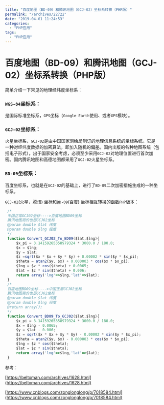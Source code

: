 ```yaml
---
title: "百度地图（BD-09）和腾讯地图（GCJ-02）坐标系转换（PHP版）"
permalink: "/archives/22722"
date: "2019-04-01 11:24:53"
categories: 
  - "PHP应用"
tags: 
  - "PHP应用"
---
```


# 百度地图（BD-09）和腾讯地图（GCJ-02）坐标系转换（PHP版）

简单介绍一下常见的地理经纬度坐标系：

### `WGS-84`坐标系：

是国际标准坐标系，`GPS`坐标（`Google Earth`使用、或者`GPS`模块）。

### `GCJ-02`坐标系：

火星坐标系，`GCJ-02`是由中国国家测绘局制订的地理信息系统的坐标系统。它是一种对经纬度数据的加密算法，即加入随机的偏差。国内出版的各种地图系统（包括电子形式），出于国家安全考虑，必须至少采用`GCJ-02`对地理位置进行首次加密。国内腾讯地图和高德地图都采用了`GCJ-02`火星坐标系。

### `BD-09`坐标系：

百度坐标系，也就是在`GCJ-02`的基础上，进行了`BD-09`二次加密措施生成的一种坐标系。

`GCJ-02`(火星，腾讯) 坐标和`BD-09`(百度) 坐标相互转换的函数`PHP`版本：

``` js 
 /*
 中国正常GCJ02坐标---->百度地图BD09坐标
 腾讯地图用的也是GCJ02坐标
 @param double $lat 纬度
 @param double $lng 经度
 */
 function Convert_GCJ02_To_BD09($lat,$lng){
     $x_pi = 3.14159265358979324 * 3000.0 / 180.0;
     $x = $lng;
     $y = $lat;
     $z =sqrt($x * $x + $y * $y) + 0.00002 * sin($y * $x_pi);
     $theta = atan2($y, $x) + 0.000003 * cos($x * $x_pi);
     $lng = $z * cos($theta) + 0.0065;
     $lat = $z * sin($theta) + 0.006;
     return array('lng'=>$lng,'lat'=>$lat);
 }
 /*
 百度地图BD09坐标---->中国正常GCJ02坐标
 腾讯地图用的也是GCJ02坐标
 @param double $lat 纬度
 @param double $lng 经度
 @return array();
 */
 function Convert_BD09_To_GCJ02($lat,$lng){
     $x_pi = 3.14159265358979324 * 3000.0 / 180.0;
     $x = $lng - 0.0065;
     $y = $lat - 0.006;
     $z = sqrt($x * $x + $y * $y) - 0.00002 * sin($y * $x_pi);
     $theta = atan2($y, $x) - 0.000003 * cos($x * $x_pi);
     $lng = $z * cos($theta);
     $lat = $z * sin($theta);
     return array('lng'=>$lng,'lat'=>$lat);
 }
```

参考：

[https://beltxman.com/archives/1628.html](https://beltxman.com/archives/1628.html)

[https://www.cnblogs.com/zonglonglong/p/7018584.html](https://www.cnblogs.com/zonglonglong/p/7018584.html)
